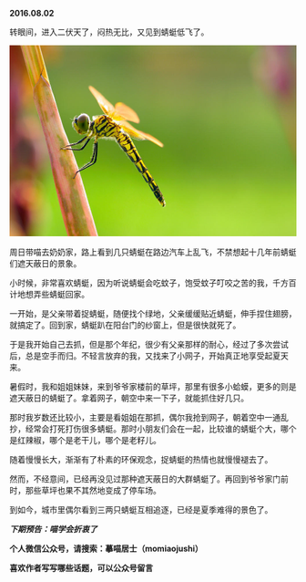 
          
            
**2016.08.02**

转眼间，进入二伏天了，闷热无比，又见到蜻蜓低飞了。




![](img/51001-f4952aa90f726b33.jpg)




周日带喵去奶奶家，路上看到几只蜻蜓在路边汽车上乱飞，不禁想起十几年前蜻蜓们遮天蔽日的景象。

小时候，非常喜欢蜻蜓，因为听说蜻蜓会吃蚊子，饱受蚊子叮咬之苦的我，千方百计地想弄些蜻蜓回家。

一开始，是父亲带着捉蜻蜓，随便找个绿地，父亲缓缓贴近蜻蜓，伸手捏住翅膀，就搞定了。回到家，蜻蜓趴在阳台门的纱窗上，但是很快就死了。

于是我开始自己去抓，但是那个年纪，很少有父亲那样的耐心，经过了多次尝试后，总是空手而归。不轻言放弃的我，又找来了小网子，开始真正地享受起夏天来。

暑假时，我和姐姐妹妹，来到爷爷家楼前的草坪，那里有很多小蛤蟆，更多的则是遮天蔽日的蜻蜓了。拿着网子，朝空中来一下子，就能抓住好几只。

那时我岁数还比较小，主要是看姐姐在那抓，偶尔我抢到网子，朝着空中一通乱抄，经常会打死打伤很多蜻蜓。那时小朋友们会在一起，比较谁的蜻蜓个大，哪个是红辣椒，哪个是老干儿，哪个是老籽儿。

随着慢慢长大，渐渐有了朴素的环保观念，捉蜻蜓的热情也就慢慢褪去了。

然而，不经意间，已经再没见过那种遮天蔽日的大群蜻蜓了。再回到爷爷家门前时，那些草坪也果不其然地变成了停车场。

到如今，城市里偶尔看到三两只蜻蜓互相追逐，已经是夏季难得的景色了。


***下期预告：喵学会折衷了***


**个人微信公众号，请搜索：摹喵居士（momiaojushi）**

**喜欢作者写写哪些话题，可以公众号留言**

          
        